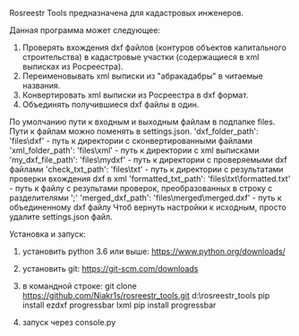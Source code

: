 Rosreestr Tools предназначена для кадастровых инженеров.

 Данная программа может следующее:
1) Проверять вхождения dxf файлов (контуров объектов капитального строительства) в кадастровые участки (содержащиеся в xml выписках из Росреестра).
2) Переименовывать xml выписки из "абракадабры" в читаемые названия.
3) Конвертировать xml выписки из Росреестра в dxf формат.
4) Объединять получившиеся dxf файлы в один.

По умолчанию пути к входным и выходным файлам в подпапке files. Пути к файлам можно поменять в settings.json.
'dxf_folder_path': 'files\\dxf' - путь к директории с сконвертированными файлами
'xml_folder_path': 'files\\xml' - путь к директории с xml выписками
'my_dxf_file_path': 'files\\mydxf' -  путь к директории с проверяемыми dxf файлами
'check_txt_path': 'files\\txt' - путь к директории с результатами проверки вхождения dxf в xml
'formatted_txt_path': 'files\\txt\\formatted.txt' - путь к файлу с результами проверок, преобразованных в строку с разделителями ';'
'merged_dxf_path': 'files\\merged\\merged.dxf' - путь к объединенному dxf файлу
Чтоб вернуть настройки к исходным, просто удалите settings.json файл.


Установка и запуск:

1) установить python 3.6 или выше: https://www.python.org/downloads/
2) установить git: https://git-scm.com/downloads

3) в командной строке:
git clone https://github.com/Niakr1s/rosreestr_tools.git d:\rosreestr_tools
pip install ezdxf
progressbar lxml
pip install progressbar

4) запуск через console.py